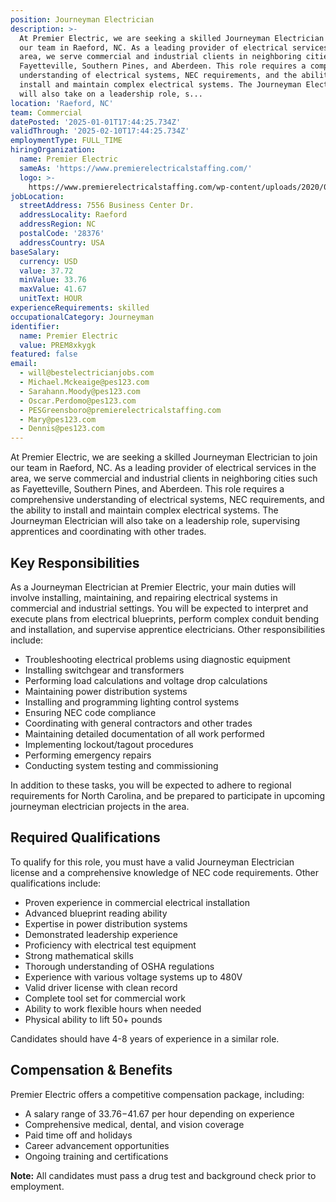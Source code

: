 ```yaml
---
position: Journeyman Electrician
description: >-
  At Premier Electric, we are seeking a skilled Journeyman Electrician to join
  our team in Raeford, NC. As a leading provider of electrical services in the
  area, we serve commercial and industrial clients in neighboring cities such as
  Fayetteville, Southern Pines, and Aberdeen. This role requires a comprehensive
  understanding of electrical systems, NEC requirements, and the ability to
  install and maintain complex electrical systems. The Journeyman Electrician
  will also take on a leadership role, s...
location: 'Raeford, NC'
team: Commercial
datePosted: '2025-01-01T17:44:25.734Z'
validThrough: '2025-02-10T17:44:25.734Z'
employmentType: FULL_TIME
hiringOrganization:
  name: Premier Electric
  sameAs: 'https://www.premierelectricalstaffing.com/'
  logo: >-
    https://www.premierelectricalstaffing.com/wp-content/uploads/2020/05/Premier-Electrical-Staffing-logo.png
jobLocation:
  streetAddress: 7556 Business Center Dr.
  addressLocality: Raeford
  addressRegion: NC
  postalCode: '28376'
  addressCountry: USA
baseSalary:
  currency: USD
  value: 37.72
  minValue: 33.76
  maxValue: 41.67
  unitText: HOUR
experienceRequirements: skilled
occupationalCategory: Journeyman
identifier:
  name: Premier Electric
  value: PREM8xkygk
featured: false
email:
  - will@bestelectricianjobs.com
  - Michael.Mckeaige@pes123.com
  - Sarahann.Moody@pes123.com
  - Oscar.Perdomo@pes123.com
  - PESGreensboro@premierelectricalstaffing.com
  - Mary@pes123.com
  - Dennis@pes123.com
---
```




At Premier Electric, we are seeking a skilled Journeyman Electrician to join our team in Raeford, NC. As a leading provider of electrical services in the area, we serve commercial and industrial clients in neighboring cities such as Fayetteville, Southern Pines, and Aberdeen. This role requires a comprehensive understanding of electrical systems, NEC requirements, and the ability to install and maintain complex electrical systems. The Journeyman Electrician will also take on a leadership role, supervising apprentices and coordinating with other trades.

## Key Responsibilities
As a Journeyman Electrician at Premier Electric, your main duties will involve installing, maintaining, and repairing electrical systems in commercial and industrial settings. You will be expected to interpret and execute plans from electrical blueprints, perform complex conduit bending and installation, and supervise apprentice electricians. Other responsibilities include:

- Troubleshooting electrical problems using diagnostic equipment
- Installing switchgear and transformers
- Performing load calculations and voltage drop calculations
- Maintaining power distribution systems
- Installing and programming lighting control systems
- Ensuring NEC code compliance
- Coordinating with general contractors and other trades
- Maintaining detailed documentation of all work performed
- Implementing lockout/tagout procedures
- Performing emergency repairs
- Conducting system testing and commissioning

In addition to these tasks, you will be expected to adhere to regional requirements for North Carolina, and be prepared to participate in upcoming journeyman electrician projects in the area.

## Required Qualifications
To qualify for this role, you must have a valid Journeyman Electrician license and a comprehensive knowledge of NEC code requirements. Other qualifications include:

- Proven experience in commercial electrical installation
- Advanced blueprint reading ability
- Expertise in power distribution systems
- Demonstrated leadership experience
- Proficiency with electrical test equipment
- Strong mathematical skills
- Thorough understanding of OSHA regulations
- Experience with various voltage systems up to 480V
- Valid driver license with clean record
- Complete tool set for commercial work
- Ability to work flexible hours when needed
- Physical ability to lift 50+ pounds

Candidates should have 4-8 years of experience in a similar role.

## Compensation & Benefits
Premier Electric offers a competitive compensation package, including:

- A salary range of $33.76-$41.67 per hour depending on experience
- Comprehensive medical, dental, and vision coverage
- Paid time off and holidays
- Career advancement opportunities
- Ongoing training and certifications

**Note:** All candidates must pass a drug test and background check prior to employment.
